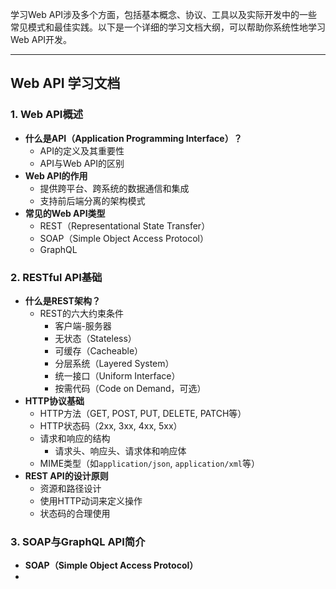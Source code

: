 学习Web API涉及多个方面，包括基本概念、协议、工具以及实际开发中的一些常见模式和最佳实践。以下是一个详细的学习文档大纲，可以帮助你系统性地学习Web API开发。

---

## Web API 学习文档

### 1. **Web API概述**
   - **什么是API（Application Programming Interface）？**
     - API的定义及其重要性
     - API与Web API的区别
   - **Web API的作用**
     - 提供跨平台、跨系统的数据通信和集成
     - 支持前后端分离的架构模式
   - **常见的Web API类型**
     - REST（Representational State Transfer）
     - SOAP（Simple Object Access Protocol）
     - GraphQL

### 2. **RESTful API基础**
   - **什么是REST架构？**
     - REST的六大约束条件
       - 客户端-服务器
       - 无状态（Stateless）
       - 可缓存（Cacheable）
       - 分层系统（Layered System）
       - 统一接口（Uniform Interface）
       - 按需代码（Code on Demand，可选）
   - **HTTP协议基础**
     - HTTP方法（GET, POST, PUT, DELETE, PATCH等）
     - HTTP状态码（2xx, 3xx, 4xx, 5xx）
     - 请求和响应的结构
       - 请求头、响应头、请求体和响应体
     - MIME类型（如`application/json`, `application/xml`等）
   - **REST API的设计原则**
     - 资源和路径设计
     - 使用HTTP动词来定义操作
     - 状态码的合理使用

### 3. **SOAP与GraphQL API简介**
   - **SOAP（Simple Object Access Protocol）**
   - 
